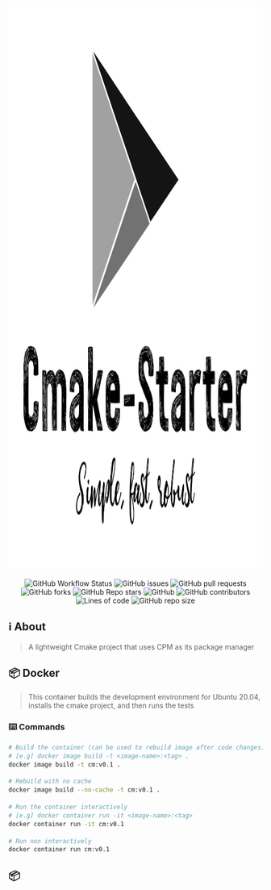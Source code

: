 <div align="center">
  <img width="2000" height="1115" src="repo_assets/cmake-starter.jpg">
</div>

<br>
<div align="center">
  <img alt="GitHub Workflow Status" src="https://img.shields.io/github/workflow/status/mattcoding4days/cmake-starter/Unittests?label=Build%2FUnittests&logo=github&style=flat-square">
  <img alt="GitHub issues" src="https://img.shields.io/github/issues/mattcoding4days/cmake-starter?color=red&label=Issues&logo=github&style=flat-square">
  <img alt="GitHub pull requests" src="https://img.shields.io/github/issues-pr/mattcoding4days/cmake-starter?color=blue&label=Pull%20Requests&logo=github&style=flat-square">
  <img alt="GitHub forks" src="https://img.shields.io/github/forks/mattcoding4days/cmake-starter?label=Forks&logo=github&style=flat-square">
  <img alt="GitHub Repo stars" src="https://img.shields.io/github/stars/mattcoding4days/cmake-starter?label=Stars&logo=github&style=flat-square">
  <img alt="GitHub" src="https://img.shields.io/github/license/mattcoding4days/cmake-starter?color=blue&label=License&logo=github&style=flat-square">
  <img alt="GitHub contributors" src="https://img.shields.io/github/contributors/mattcoding4days/cmake-starter?color=blue&logo=github&style=flat-square">
  <img alt="Lines of code" src="https://img.shields.io/tokei/lines/github/mattcoding4days/cmake-starter?label=Total%20Lines%20Of%20Code&logo=github&style=flat-square">
  <img alt="GitHub repo size" src="https://img.shields.io/github/repo-size/mattcoding4days/cmake-starter?label=Repo%20Size&logo=github&style=flat-square">
</div>

## :information_source: About 

> A lightweight Cmake project that uses CPM as its package manager

## :package: Docker

> This container builds the development environment for Ubuntu 20.04,
> installs the cmake project, and then runs the tests

### :keyboard: Commands

```bash
# Build the container (can be used to rebuild image after code changes)
# [e.g] docker image build -t <image-name>:<tag> .
docker image build -t cm:v0.1 .

# Rebuild with no cache
docker image build --no-cache -t cm:v0.1 .

# Run the container interactively
# [e.g] docker container run -it <image-name>:<tag>
docker container run -it cm:v0.1

# Run non interactively
docker container run cm:v0.1
```

## :package:
